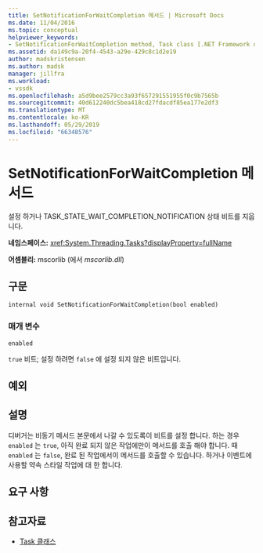 ```yaml
---
title: SetNotificationForWaitCompletion 메서드 | Microsoft Docs
ms.date: 11/04/2016
ms.topic: conceptual
helpviewer_keywords:
- SetNotificationForWaitCompletion method, Task class [.NET Framework debug engines]
ms.assetid: da149c9a-20f4-4543-a29e-429c8c1d2e19
author: madskristensen
ms.author: madsk
manager: jillfra
ms.workload:
- vssdk
ms.openlocfilehash: a5d9bee2579cc3a93f657291551955f0c9b7565b
ms.sourcegitcommit: 40d612240dc5bea418cd27fdacdf85ea177e2df3
ms.translationtype: MT
ms.contentlocale: ko-KR
ms.lasthandoff: 05/29/2019
ms.locfileid: "66348576"
---
```

# <a name="setnotificationforwaitcompletion-method"></a>SetNotificationForWaitCompletion 메서드
설정 하거나 TASK_STATE_WAIT_COMPLETION_NOTIFICATION 상태 비트를 지웁니다.

 **네임스페이스:** <xref:System.Threading.Tasks?displayProperty=fullName>

 **어셈블리:** mscorlib (에서 *mscorlib.dll*)

## <a name="syntax"></a>구문

```vb
internal void SetNotificationForWaitCompletion(bool enabled)
```

### <a name="parameters"></a>매개 변수
 `enabled`

 `true` 비트; 설정 하려면 `false` 에 설정 되지 않은 비트입니다.

## <a name="exceptions"></a>예외

## <a name="remarks"></a>설명
 디버거는 비동기 메서드 본문에서 나갈 수 있도록이 비트를 설정 합니다. 하는 경우 `enabled` 는 `true`, 아직 완료 되지 않은 작업에만이 메서드를 호출 해야 합니다. 때 `enabled` 는 `false`, 완료 된 작업에서이 메서드를 호출할 수 있습니다. 하거나 이벤트에 사용할 약속 스타일 작업에 대 한 합니다.

## <a name="requirements"></a>요구 사항

## <a name="see-also"></a>참고자료
- [Task 클래스](../../extensibility/debugger/task-class-internal-members.md)